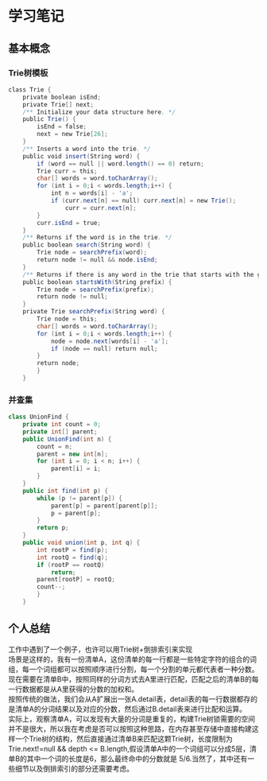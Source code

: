 # 学习笔记
## 基本概念
### Trie树模板
```java
class Trie {    
    private boolean isEnd;    
    private Trie[] next;    
    /** Initialize your data structure here. */    
    public Trie() {        
        isEnd = false;        
        next = new Trie[26];    
    }        
    /** Inserts a word into the trie. */    
    public void insert(String word) {        
        if (word == null || word.length() == 0) return;        
        Trie curr = this;        
        char[] words = word.toCharArray();        
        for (int i = 0;i < words.length;i++) {            
            int n = words[i] - 'a';            
            if (curr.next[n] == null) curr.next[n] = new Trie();            
                curr = curr.next[n];        
        }        
        curr.isEnd = true;    
    }        
    /** Returns if the word is in the trie. */    
    public boolean search(String word) {        
        Trie node = searchPrefix(word);        
        return node != null && node.isEnd;    
    }        
    /** Returns if there is any word in the trie that starts with the given prefix. */    
    public boolean startsWith(String prefix) {        
        Trie node = searchPrefix(prefix);        
        return node != null;    
    }    
    private Trie searchPrefix(String word) {        
        Trie node = this;        
        char[] words = word.toCharArray();        
        for (int i = 0;i < words.length;i++) {            
            node = node.next[words[i] - 'a'];            
            if (node == null) return null;        
        }        
        return node;   
        }
    }
```
### 并查集
```java
class UnionFind { 	
    private int count = 0; 
    private int[] parent; 
    public UnionFind(int n) {
        count = n;
        parent = new int[n];
        for (int i = 0; i < n; i++) {
            parent[i] = i;
        }
    } 
    public int find(int p) {
        while (p != parent[p]) {
            parent[p] = parent[parent[p]];
            p = parent[p];
        }
        return p; 
    }
    public void union(int p, int q) { 
        int rootP = find(p); 
        int rootQ = find(q); 
        if (rootP == rootQ) 
            return; 
        parent[rootP] = rootQ; 
        count--;
        }
    }
```
## 个人总结
工作中遇到了一个例子，也许可以用Trie树+倒排索引来实现  
场景是这样的，我有一份清单A，这份清单的每一行都是一些特定字符的组合的词组，每一个词组都可以按照顺序进行分割，每一个分割的单元都代表者一种分数。现在需要在清单B中，按照同样的分词方式去A里进行匹配，匹配之后的清单B的每一行数据都是从A里获得的分数的加权和。  
按照传统的做法，我们会从A扩展出一张A.detail表，detail表的每一行数据都存的是清单A的分词结果以及对应的分数，然后通过B.detail表来进行比配和运算。  
实际上，观察清单A，可以发现有大量的分词是重复的，构建Trie树锁需要的空间并不是很大，所以我在考虑是否可以按照这种思路，在内存甚至存储中直接构建这样一个Trie树的结构，然后直接通过清单B来匹配这颗Trie树，长度限制为Trie.next!=null && depth <= B.length,假设清单A中的一个词组可以分成5层，清单B的其中一个词的长度是6，那么最终命中的分数就是 5/6.当然了，其中还有一些细节以及倒排索引的部分还需要考虑。